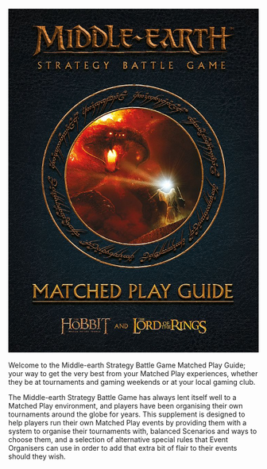 ![](../media/matched_play_guide/cover.jpg)

Welcome to the Middle-earth Strategy Battle Game Matched Play Guide; your way to get the very best from your Matched Play experiences, whether they be at tournaments and gaming weekends or at your local gaming club.

The Middle-earth Strategy Battle Game has always lent itself well to a Matched Play environment, and players have been organising their own tournaments around the globe for years. This supplement is designed to help players run their own Matched Play events by providing them with a system to organise their tournaments with, balanced Scenarios and ways to choose them, and a selection of alternative special rules that Event Organisers can use in order to add that extra bit of flair to their events should they wish.
